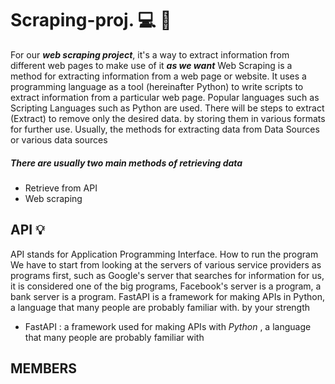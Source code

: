 # Scraping-proj. :computer: :department_store:

For our ***web scraping project***, it's a way to extract information from different web pages to make use of it ***as we want***
Web Scraping is a method for extracting information from a web page or website. It uses a programming language as a tool (hereinafter Python) to write scripts to extract information from a particular web page. Popular languages ​​such as Scripting Languages ​​such as Python are used. There will be steps to extract (Extract) to remove only the desired data. by storing them in various formats for further use. Usually, the methods for extracting data from Data Sources or various data sources

##### There are usually two main methods of retrieving data 
  * Retrieve from API
  * Web scraping

## API :bulb:

API stands for Application Programming Interface. How to run the program We have to start from looking at the servers of various service providers as programs first, such as Google's server that searches for information for us, it is considered one of the big programs, Facebook's server is a program, a bank server is a program.
FastAPI is a framework for making APIs in Python, a language that many people are probably familiar with. by your strength
  * FastAPI : a framework used for making APIs with *Python* , a language that many people are probably familiar with
      
## MEMBERS
